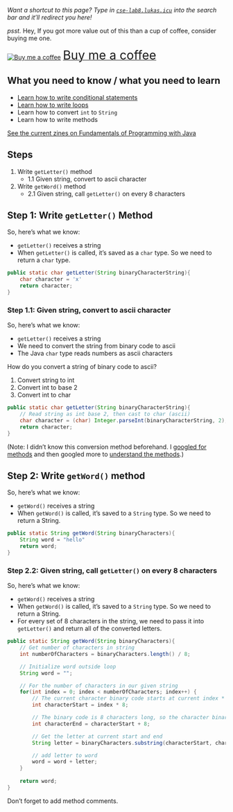 *Want a shortcut to this page? Type in [`cse-lab8.lukas.icu`](https://cse-lab8.lukas.icu) into the search bar and it’ll redirect you here!*

*psst.* Hey, If you got more value out of this than a cup of coffee, consider buying me one.  

<a class="bmc-button" target="_blank" href="https://www.buymeacoffee.com/lukasmurdock"><img src="https://cdn.buymeacoffee.com/buttons/bmc-new-btn-logo.svg" alt="Buy me a coffee"><span style="margin-left:5px;font-size:28px !important;">Buy me a coffee</span></a>

## What you need to know / what you need to learn
- [Learn how to write conditional statements](https://github.com/LukasMurdock/cse-174/blob/main/zines/conditional-statements.png)
- [Learn how to write loops](https://github.com/LukasMurdock/cse-174/blob/main/zines/loops.png)
- Learn how to convert `int` to `String`
- Learn how to write methods

[See the current zines on Fundamentals of Programming with Java](https://github.com/LukasMurdock/cse-174/blob/main/zines.md)

## Steps
1. Write `getLetter()` method
    - 1.1 Given string, convert to ascii character
2. Write `getWord()` method
    - 2.1 Given string, call `getLetter()` on every 8 characters

## Step 1: Write `getLetter()` Method
So, here’s what we know:
- `getLetter()` receives a string
- When `getLetter()` is called, it’s saved as a `char` type. So we need to return a `char` type.

```java
public static char getLetter(String binaryCharacterString){
    char character = 'x'
    return character;
}
```

### Step 1.1: Given string, convert to ascii character
So, here’s what we know:
- `getLetter()` receives a string
- We need to convert the string from binary code to ascii
- The Java `char` type reads numbers as ascii characters

How do you convert a string of binary code to ascii?
1. Convert string to int
2. Convert int to base 2
3. Convert int to char

```java
public static char getLetter(String binaryCharacterString){
    // Read string as int base 2, then cast to char (ascii)
    char character = (char) Integer.parseInt(binaryCharacterString, 2);
    return character;
}
```

(Note: I didn’t know this conversion method beforehand. I [googled for methods](https://stackoverflow.com/questions/42032237/java-binary-translator) and then googled more to [understand the methods](https://stackoverflow.com/questions/6611824/why-do-we-need-to-use-radix-parameter-when-calling-parseint).)

## Step 2: Write `getWord()` method
So, here’s what we know:
- `getWord()` receives a string
- When `getWord()` is called, it’s saved to a `String` type. So we need to return a String.

```java
public static String getWord(String binaryCharacters){
    String word = "hello"
    return word;
}
```

### Step 2.2: Given string, call `getLetter()` on every 8 characters
So, here’s what we know:
- `getWord()` receives a string
- When `getWord()` is called, it’s saved to a `String` type. So we need to return a String.
- For every set of 8 characters in the string, we need to pass it into `getLetter()` and return all of the converted letters.


```java
public static String getWord(String binaryCharacters){
    // Get number of characters in string
    int numberOfCharacters = binaryCharacters.length() / 8;

    // Initialize word outside loop
    String word = "";

    // For the number of characters in our given string
    for(int index = 0; index < numberOfCharacters; index++) {
        // The current character binary code starts at current index * 8
        int characterStart = index * 8;

        // The binary code is 8 characters long, so the character binary code ends characterStart + 8
        int characterEnd = characterStart + 8;

        // Get the letter at current start and end
        String letter = binaryCharacters.substring(characterStart, characterEnd);

        // add letter to word
        word = word + letter;
    }
    
    return word;
}
```

Don’t forget to add method comments.
